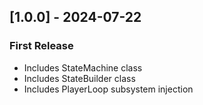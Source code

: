 ## [1.0.0] - 2024-07-22
### First Release
- Includes StateMachine class
- Includes StateBuilder class
- Includes PlayerLoop subsystem injection